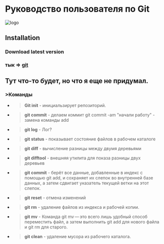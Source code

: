 # Руководство пользователя по Git 
![logo](https://upload.wikimedia.org/wikipedia/commons/thumb/e/e0/Git-logo.svg/640px-Git-logo.svg.png)
## **Installation** 
### Download latest version
### тык => [git](https://git-scm.com/downloads)
## Тут что-то будет, но что я еще не придумал.
### >Команды
+ >**Git init** - инициальзирует репозиторий.
+ >**git commit** - делаем коммит git commit -am "начали работу" - замена команды add
+ >**git log** - Лог? 
+ >**git status** - показывает состояние файлов в рабочем каталоге
+ >**git diff** - вычисление разницы между двумя деревьями
+ >**git difftool** -   внешняя утилита для показа разницы двух деревьев 
+ >**git commit** - берёт все данные, добавленные в индекс с помощью git add, и сохраняет их слепок во внутренней базе данных, а затем сдвигает указатель текущей ветки на этот слепок.
+ >**git reset** - отмена изменений 
+ >**git rm** - удаление файлов из индекса и рабочей копии.
+ >**git mv** - Команда git mv — это всего лишь удобный способ переместить файл, а затем выполнить git add для нового файла и git rm для старого.
+ >**git clean** - удаление мусора из рабочего каталога. 

